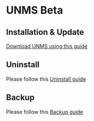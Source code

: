 # UNMS Beta

## Installation & Update
[Download UNMS using this guide](https://github.com/Ubiquiti-App/UNMS/wiki/Installation-%26-Update)

## Uninstall
Please follow this [Uninstall guide](https://github.com/Ubiquiti-App/UNMS/wiki/Uninstall-guide)

## Backup
Please follow this [Backup guide](https://github.com/Ubiquiti-App/UNMS/wiki/Data-backup)
